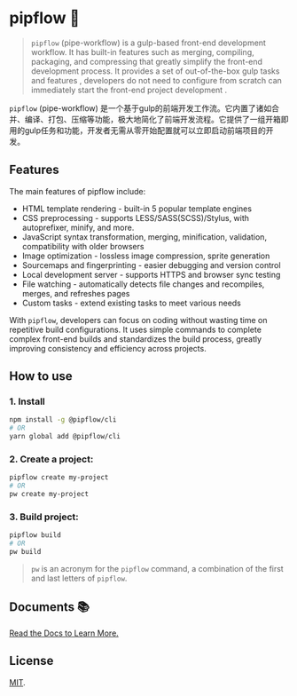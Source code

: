 # pipflow 🥤

> `pipflow` (pipe-workflow) is a gulp-based front-end development workflow. It has built-in features such as merging, compiling, packaging, and compressing that greatly simplify the front-end development process. It provides a set of out-of-the-box gulp tasks and features , developers do not need to configure from scratch can immediately start the front-end project development .

`pipflow` (pipe-workflow) 是一个基于gulp的前端开发工作流。它内置了诸如合并、编译、打包、压缩等功能，极大地简化了前端开发流程。它提供了一组开箱即用的gulp任务和功能，开发者无需从零开始配置就可以立即启动前端项目的开发。


## Features

The main features of pipflow include:

- HTML template rendering - built-in 5 popular template engines
- CSS preprocessing - supports LESS/SASS(SCSS)/Stylus, with autoprefixer, minify, and more.
- JavaScript syntax transformation, merging, minification, validation, compatibility with older browsers
- Image optimization - lossless image compression, sprite generation
- Sourcemaps and fingerprinting - easier debugging and version control
- Local development server - supports HTTPS and browser sync testing
- File watching - automatically detects file changes and recompiles, merges, and refreshes pages
- Custom tasks - extend existing tasks to meet various needs

With `pipflow`, developers can focus on coding without wasting time on repetitive build configurations. It uses simple commands to complete complex front-end builds and standardizes the build process, greatly improving consistency and efficiency across projects.


## How to use

### 1. Install

```bash
npm install -g @pipflow/cli
# OR
yarn global add @pipflow/cli
```

### 2. Create a project:
```bash
pipflow create my-project
# OR
pw create my-project
```

### 3. Build project:
```bash
pipflow build
# OR
pw build
```

> `pw` is an acronym for the `pipflow` command, a combination of the first and last letters of `pipflow`.


## Documents 📚

[Read the Docs to Learn More.](https://pipflow.mengqing.org)


## License

[MIT](LICENSE).


